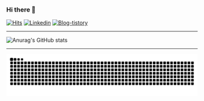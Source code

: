 ### Hi there 👋 

[![Hits](https://hits.seeyoufarm.com/api/count/incr/badge.svg?url=https%3A%2F%2Fgithub.com%2Fdhmin5693%2Fhit-counter&count_bg=%2379C83D&title_bg=%23555555&icon=&icon_color=%23E7E7E7&title=hits&edge_flat=false)](https://hits.seeyoufarm.com)
[![Linkedin](http://img.shields.io/badge/-LinkedIn-blue?style=plastic&logo=LinkedIn&link=https://www.linkedin.com/in/%EB%8F%99%ED%9C%98-%EB%AF%BC-2088951a3)](https://www.linkedin.com/in/%EB%8F%99%ED%9C%98-%EB%AF%BC-2088951a3)
[![Blog-tistory](http://img.shields.io/badge/-Blog-lightgray?style=plastic&logo=FF5722&link=https://private-space.tistory.com)](https://private-space.tistory.com)

---

![Anurag's GitHub stats](https://github-readme-stats.vercel.app/api?username=dhmin5693&show_icons=true)

---

![snake gif](https://github.com/dhmin5693/dhmin5693/blob/output/github-contribution-grid-snake.svg)
